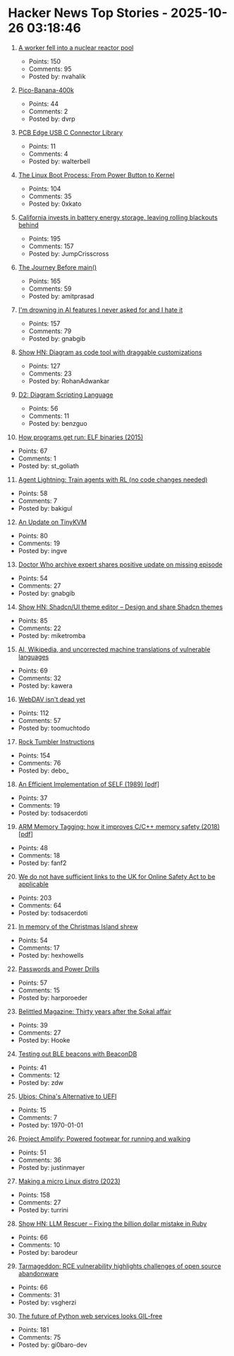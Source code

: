 # Hacker News Top Stories - 2025-10-26 03:18:46

1. [A worker fell into a nuclear reactor pool](https://www.nrc.gov/reading-rm/doc-collections/event-status/event/2025/20251022en?brid=vscAjql9kZL1FfGE7TYHVw#en57996:~:text=TRANSPORT%20OF%20CONTAMINATED%20PERSON%20OFFSITE)
   - Points: 150
   - Comments: 95
   - Posted by: nvahalik

2. [Pico-Banana-400k](https://github.com/apple/pico-banana-400k)
   - Points: 44
   - Comments: 2
   - Posted by: dvrp

3. [PCB Edge USB C Connector Library](https://github.com/AnasMalas/pcb-edge-usb-c)
   - Points: 11
   - Comments: 4
   - Posted by: walterbell

4. [The Linux Boot Process: From Power Button to Kernel](https://www.0xkato.xyz/linux-boot/)
   - Points: 104
   - Comments: 35
   - Posted by: 0xkato

5. [California invests in battery energy storage, leaving rolling blackouts behind](https://www.latimes.com/environment/story/2025-10-17/california-made-it-through-another-summer-without-a-flex-alert)
   - Points: 195
   - Comments: 157
   - Posted by: JumpCrisscross

6. [The Journey Before main()](https://amit.prasad.me/blog/before-main)
   - Points: 165
   - Comments: 59
   - Posted by: amitprasad

7. [I'm drowning in AI features I never asked for and I hate it](https://www.makeuseof.com/ai-features-being-rammed-down-our-throats/)
   - Points: 157
   - Comments: 79
   - Posted by: gnabgib

8. [Show HN: Diagram as code tool with draggable customizations](https://github.com/RohanAdwankar/oxdraw)
   - Points: 127
   - Comments: 23
   - Posted by: RohanAdwankar

9. [D2: Diagram Scripting Language](https://d2lang.com/tour/intro/)
   - Points: 56
   - Comments: 11
   - Posted by: benzguo

10. [How programs get run: ELF binaries (2015)](https://lwn.net/Articles/631631/)
   - Points: 67
   - Comments: 1
   - Posted by: st_goliath

11. [Agent Lightning: Train agents with RL (no code changes needed)](https://github.com/microsoft/agent-lightning)
   - Points: 58
   - Comments: 7
   - Posted by: bakigul

12. [An Update on TinyKVM](https://fwsgonzo.medium.com/an-update-on-tinykvm-7a38518e57e9)
   - Points: 80
   - Comments: 19
   - Posted by: ingve

13. [Doctor Who archive expert shares positive update on missing episode](https://www.radiotimes.com/tv/sci-fi/doctor-who-missing-episodes-update-teases-announcement-newsupdate/)
   - Points: 54
   - Comments: 27
   - Posted by: gnabgib

14. [Show HN: Shadcn/UI theme editor – Design and share Shadcn themes](https://shadcnthemer.com)
   - Points: 85
   - Comments: 22
   - Posted by: miketromba

15. [AI, Wikipedia, and uncorrected machine translations of vulnerable languages](https://www.technologyreview.com/2025/09/25/1124005/ai-wikipedia-vulnerable-languages-doom-spiral/)
   - Points: 69
   - Comments: 32
   - Posted by: kawera

16. [WebDAV isn't dead yet](https://blog.feld.me/posts/2025/09/webdav-isnt-dead-yet/)
   - Points: 112
   - Comments: 57
   - Posted by: toomuchtodo

17. [Rock Tumbler Instructions](https://rocktumbler.com/tips/rock-tumbler-instructions/)
   - Points: 154
   - Comments: 76
   - Posted by: debo_

18. [An Efficient Implementation of SELF (1989) [pdf]](https://courses.cs.washington.edu/courses/cse501/15sp/papers/chambers.pdf)
   - Points: 37
   - Comments: 19
   - Posted by: todsacerdoti

19. [ARM Memory Tagging: how it improves C/C++ memory safety (2018) [pdf]](https://llvm.org/devmtg/2018-10/slides/Serebryany-Stepanov-Tsyrklevich-Memory-Tagging-Slides-LLVM-2018.pdf)
   - Points: 48
   - Comments: 18
   - Posted by: fanf2

20. [We do not have sufficient links to the UK for Online Safety Act to be applicable](https://libera.chat/news/advised)
   - Points: 203
   - Comments: 64
   - Posted by: todsacerdoti

21. [In memory of the Christmas Island shrew](https://news.mongabay.com/2025/10/in-memory-of-the-christmas-island-shrew/)
   - Points: 54
   - Comments: 17
   - Posted by: hexhowells

22. [Passwords and Power Drills](https://google.github.io/building-secure-and-reliable-systems/raw/ch01.html#on_passwords_and_power_drills)
   - Points: 57
   - Comments: 15
   - Posted by: harporoeder

23. [Belittled Magazine: Thirty years after the Sokal affair](https://thebaffler.com/salvos/belittled-magazine-robbins)
   - Points: 39
   - Comments: 27
   - Posted by: Hooke

24. [Testing out BLE beacons with BeaconDB](https://blog.matthewbrunelle.com/testing-out-ble-beacons-with-beacondb/)
   - Points: 41
   - Comments: 12
   - Posted by: zdw

25. [Ubios: China's Alternative to UEFI](https://pbxscience.com/ubios-chinas-alternative-to-uefi-and-the-new-era-of-firmware-standards/)
   - Points: 15
   - Comments: 7
   - Posted by: 1970-01-01

26. [Project Amplify: Powered footwear for running and walking](https://about.nike.com/en/newsroom/releases/nike-project-amplify-official-images)
   - Points: 51
   - Comments: 36
   - Posted by: justinmayer

27. [Making a micro Linux distro (2023)](https://popovicu.com/posts/making-a-micro-linux-distro/)
   - Points: 158
   - Comments: 27
   - Posted by: turrini

28. [Show HN: LLM Rescuer – Fixing the billion dollar mistake in Ruby](https://github.com/barodeur/llm_rescuer)
   - Points: 66
   - Comments: 10
   - Posted by: barodeur

29. [Tarmageddon: RCE vulnerability highlights challenges of open source abandonware](https://edera.dev/stories/tarmageddon)
   - Points: 66
   - Comments: 31
   - Posted by: vsgherzi

30. [The future of Python web services looks GIL-free](https://blog.baro.dev/p/the-future-of-python-web-services-looks-gil-free)
   - Points: 181
   - Comments: 75
   - Posted by: gi0baro-dev

